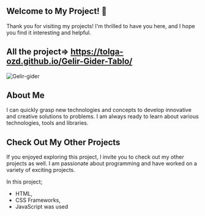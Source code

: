 ## Welcome to My Project!  👋
Thank you for visiting my projects! I'm thrilled to have you here, and I hope you find it interesting and helpful.
## All the project=> https://tolga-ozd.github.io/Gelir-Gider-Tablo/
![Gelir-gider](https://github.com/Tolga-Ozd/Tolga-Ozd/assets/44951399/3419237f-0f46-4728-80db-b97b1845d892)
## About Me
I can quickly grasp new technologies and concepts to develop innovative and creative solutions to problems. I am always ready to learn about various technologies, tools and libraries.

## Check Out My Other Projects 
If you enjoyed exploring this project, I invite you to check out my other projects as well. I am passionate about programming and have worked on a variety of exciting projects.


In this project; <br>
- HTML, <br>
- CSS Frameworks, <br>
- JavaScript was used

